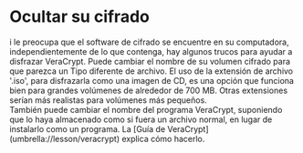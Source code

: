 [Title]: # (Ocultando tu cifrado)
[Difficulty]: # (Avanzado)
[Order]: # (3)

# Ocultar su cifrado
i le preocupa que el software de cifrado se encuentre en su computadora, independientemente de lo que contenga, hay algunos trucos para ayudar a disfrazar VeraCrypt. 
Puede cambiar el nombre de su volumen cifrado para que parezca un Tipo diferente de archivo. El uso de la extensión de archivo '.iso', para disfrazarla como una imagen de CD, es una opción que funciona bien para grandes volúmenes de alrededor de 700 MB. Otras extensiones serían más realistas para volúmenes más pequeños.  
También puede cambiar el nombre del programa VeraCrypt, suponiendo que lo haya almacenado como si fuera un archivo normal, en lugar de instalarlo como un programa. La [Guía de VeraCrypt] (umbrella://lesson/veracrypt) explica cómo hacerlo.